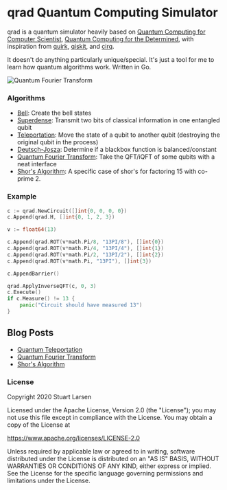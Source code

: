 # qrad Quantum Computing Simulator

qrad is a quantum simulator heavily based on [Quantum Computing for Computer Scientist](https://www.amazon.com/Quantum-Computing-Computer-Scientists-Yanofsky/dp/0521879965/), [Quantum Computing for the Determined](https://www.youtube.com/watch?v=X2q1PuI2RFI&list=PL1826E60FD05B44E4), with inspiration from [quirk](https://algassert.com/quirk), [qiskit](https://qiskit.org/), and [cirq](https://github.com/quantumlib/Cirq).

It doesn't do anything particularly unique/special. It's just a tool for me to learn how quantum algorithms work. Written in Go.

![Quantum Fourier Transform](/images/qft.gif)

### Algorithms

* [Bell](/circuits/bell): Create the bell states
* [Superdense](/circuits/superdense): Transmit two bits of classical information in one entangled qubit
* [Teleportation](/circuits/teleportation): Move the state of a qubit to another qubit (destroying the original qubit in the process)
* [Deutsch-Josza](/circuits/deutsch-josza): Determine if a blackbox function is balanced/constant
* [Quantum Fourier Transform](/circuits/qft): Take the QFT/iQFT of some qubits with a neat interface
* [Shor's Algorithm](/circuits/shor): A specific case of shor's for factoring 15 with co-prime 2.

### Example

```go
c := qrad.NewCircuit([]int{0, 0, 0, 0})
c.Append(qrad.H, []int{0, 1, 2, 3})

v := float64(13)

c.Append(qrad.ROT(v*math.Pi/8, "13PI/8"), []int{0})
c.Append(qrad.ROT(v*math.Pi/4, "13PI/4"), []int{1})
c.Append(qrad.ROT(v*math.Pi/2, "13PI/2"), []int{2})
c.Append(qrad.ROT(v*math.Pi, "13PI"), []int{3})

c.AppendBarrier()

qrad.ApplyInverseQFT(c, 0, 3)
c.Execute()
if c.Measure() != 13 {
    panic("Circuit should have measured 13")
}
```

## Blog Posts

* [Quantum Teleportation](https://blog.c0nrad.io/posts/quantum-teleportation/)
* [Quantum Fourier Transform](https://blog.c0nrad.io/posts/qft/)
* [Shor's Algorithm](https://blog.c0nrad.io/posts/shors)

### License

Copyright 2020 Stuart Larsen

Licensed under the Apache License, Version 2.0 (the "License");
you may not use this file except in compliance with the License.
You may obtain a copy of the License at

  https://www.apache.org/licenses/LICENSE-2.0

Unless required by applicable law or agreed to in writing, software
distributed under the License is distributed on an "AS IS" BASIS,
WITHOUT WARRANTIES OR CONDITIONS OF ANY KIND, either express or implied.
See the License for the specific language governing permissions and
limitations under the License.